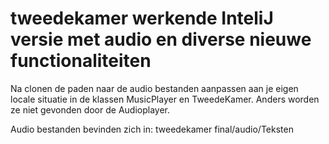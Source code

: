 # tweedekamer werkende InteliJ versie met audio en diverse nieuwe functionaliteiten
Na clonen de paden naar de audio bestanden aanpassen aan je eigen locale situatie
in de klassen MusicPlayer en TweedeKamer. Anders worden ze niet gevonden door de
Audioplayer.

Audio bestanden bevinden zich in: tweedekamer final/audio/Teksten
